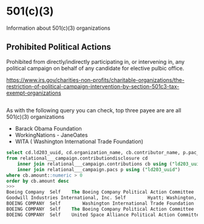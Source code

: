 # 501(c)(3)
Information about 501(c)(3) organizations

## Prohibited Political Actions

Prohibited from directly/indirectly participating in, or intervening in, any political campaign on behalf of any candidate for 
elective pulbic office.

https://www.irs.gov/charities-non-profits/charitable-organizations/the-restriction-of-political-campaign-intervention-by-section-501c3-tax-exempt-organizations

## 
As with the following query you can check, top three payee are are all 501(c)(3) organizations 

- Barack Obama Foundation
- WorkingNations - JaneOates
- WITA ( Washington International Trade Foundation)

```sql
select cd.ld203_uuid, cd.organization_name, cb.contributor_name, p.pac_name, cb.payee_name, cb.amount, cb.recipient_name, cb.contribution_date, cd.report_year, cd.report_period_code, cd.comments 
from relational___campaign.contributiondisclosure cd
	inner join relational___campaign.contributions cb using ("ld203_uuid")
	inner join relational___campaign.pacs p using ("ld203_uuid")
where cb.amount::numeric > 0
order by cb.amount desc
>>>
Boeing Company	Self	The Boeing Company Political Action Committee	Barack Obama Foundation	$9,999,999.00	Barack Obama - Obama Presidential Center - NOTE - Contribution was $10,000,000.00.  The form will not accept $10,000,000.00 - - -  LRC staff said to record the highest amount the form will accept.	2018-12-11	2018	YY
Goodwill Industries International, Inc.	Self		Hyatt; Washington, DC	$8,642,017.00	Jane Oates	2011-04-11	2011	MM
BOEING COMPANY	Self		Washington International Trade Foundation	$7,000,000.00	Rep. Kevin Brady, Rep. Joseph Crowley.	2009-07-22	2009	YY
BOEING COMPANY	Self	The Boeing Company Political Action Committee	Washington International Trade Foundation	$7,000,000.00	Rep. Kevin Brady, Rep. Joseph Crowley.	2009-07-22	2009	YY
BOEING COMPANY	Self	United Space Alliance Political Action Committee (USAPAC)	Washington International Trade Foundation	$7,000,000.00	Rep. Kevin Brady, Rep. Joseph Crowley.	2009-07-22	2009	YY
```
